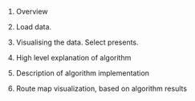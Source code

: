 1) Overview

2) Load data. 

3) Visualising the data. Select presents.

4) High level explanation of algorithm

5) Description of algorithm implementation

6) Route map visualization, based on algorithm results

